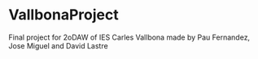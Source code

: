 # VallbonaProject

Final project  for 2oDAW of IES Carles Vallbona  made by Pau Fernandez, Jose Miguel and David Lastre

